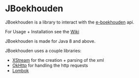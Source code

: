 # JBoekhouden

JBoekhouden is a library to interact with the [e-boekhouden](https://e-boekhouden.nl) api.
<br/>

For Usage + Installation see the [Wiki](https://github.com/harmvdhorst/JBoekhouden/wiki)

JBoekhouden is made for Java 8 and above.

JBoekhouden uses a couple libraries:
* [XStream](https://github.com/x-stream/xstream) for the creation + parsing of the xml
* [OkHttp](https://github.com/square/okhttp) for handling the http requests
* [Lombok](https://projectlombok.org/)
